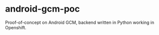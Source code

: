 android-gcm-poc
===============

Proof-of-concept on Android GCM, backend written in Python working in Openshift.
